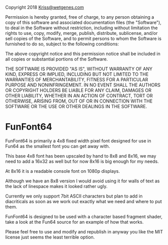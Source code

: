 Copyright 2018 Kriss@wetgenes.com

Permission is hereby granted, free of charge, to any person obtaining a 
copy of this software and associated documentation files (the 
"Software"), to deal in the Software without restriction, including 
without limitation the rights to use, copy, modify, merge, publish, 
distribute, sublicense, and/or sell copies of the Software, and to 
permit persons to whom the Software is furnished to do so, subject to 
the following conditions:

The above copyright notice and this permission notice shall be included 
in all copies or substantial portions of the Software.

THE SOFTWARE IS PROVIDED "AS IS", WITHOUT WARRANTY OF ANY KIND, EXPRESS 
OR IMPLIED, INCLUDING BUT NOT LIMITED TO THE WARRANTIES OF 
MERCHANTABILITY, FITNESS FOR A PARTICULAR PURPOSE AND NONINFRINGEMENT. 
IN NO EVENT SHALL THE AUTHORS OR COPYRIGHT HOLDERS BE LIABLE FOR ANY 
CLAIM, DAMAGES OR OTHER LIABILITY, WHETHER IN AN ACTION OF CONTRACT, 
TORT OR OTHERWISE, ARISING FROM, OUT OF OR IN CONNECTION WITH THE 
SOFTWARE OR THE USE OR OTHER DEALINGS IN THE SOFTWARE.


FunFont64
=========

FunFont64 is primarily a 4x8 fixed width pixel font designed for use in 
Fun64 as the smallest font you can get away with.

This base 4x8 font has been upscaled by hand to 8x8 and 8x16, we may 
need to add a 16x32 as well but for now 8x16 is big enough for my 
needs.

At 8x16 it is a readable console font on 1080p displays.

Although we have an 8x8 version I would avoid using it for walls of 
text as the lack of linespace makes it looked rather ugly.

Currently we only support 7bit ASCII characters but plan to add in 
diacriticals as soon as we work out exactly what we need and where to 
put them.

FunFont64 is designed to be used with a character based fragment 
shader, take a look at the Fun64 source for an example of how that 
works.

Please feel free to use and modify and republish in anyway you like the 
MIT license just seems the least terrible option.
